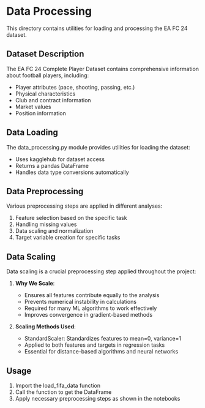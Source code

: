 # Data Processing

This directory contains utilities for loading and processing the EA FC 24 dataset.

## Dataset Description

The EA FC 24 Complete Player Dataset contains comprehensive information about football players, including:
- Player attributes (pace, shooting, passing, etc.)
- Physical characteristics
- Club and contract information
- Market values
- Position information

## Data Loading

The data_processing.py module provides utilities for loading the dataset:
- Uses kagglehub for dataset access
- Returns a pandas DataFrame
- Handles data type conversions automatically

## Data Preprocessing

Various preprocessing steps are applied in different analyses:
1. Feature selection based on the specific task
2. Handling missing values
3. Data scaling and normalization
4. Target variable creation for specific tasks

## Data Scaling

Data scaling is a crucial preprocessing step applied throughout the project:
1. **Why We Scale**:
   - Ensures all features contribute equally to the analysis
   - Prevents numerical instability in calculations
   - Required for many ML algorithms to work effectively
   - Improves convergence in gradient-based methods

2. **Scaling Methods Used**:
   - StandardScaler: Standardizes features to mean=0, variance=1
   - Applied to both features and targets in regression tasks
   - Essential for distance-based algorithms and neural networks

## Usage

1. Import the load_fifa_data function
2. Call the function to get the DataFrame
3. Apply necessary preprocessing steps as shown in the notebooks